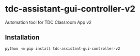 # tdc-assistant-gui-controller-v2

Automation tool for TDC Classroom App v2

## Installation

```
python -m pip install tdc-assistant-gui-controller-v2
```
